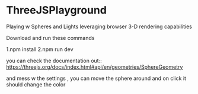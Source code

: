 # ThreeJSPlayground
Playing w Spheres and Lights leveraging browser 3-D rendering capabilities

Download and run these commands

1.npm install
2.npm run dev

you can check the documentation out::
https://threejs.org/docs/index.html#api/en/geometries/SphereGeometry

and mess w the settings , you can move the sphere around and on click it should change the color
